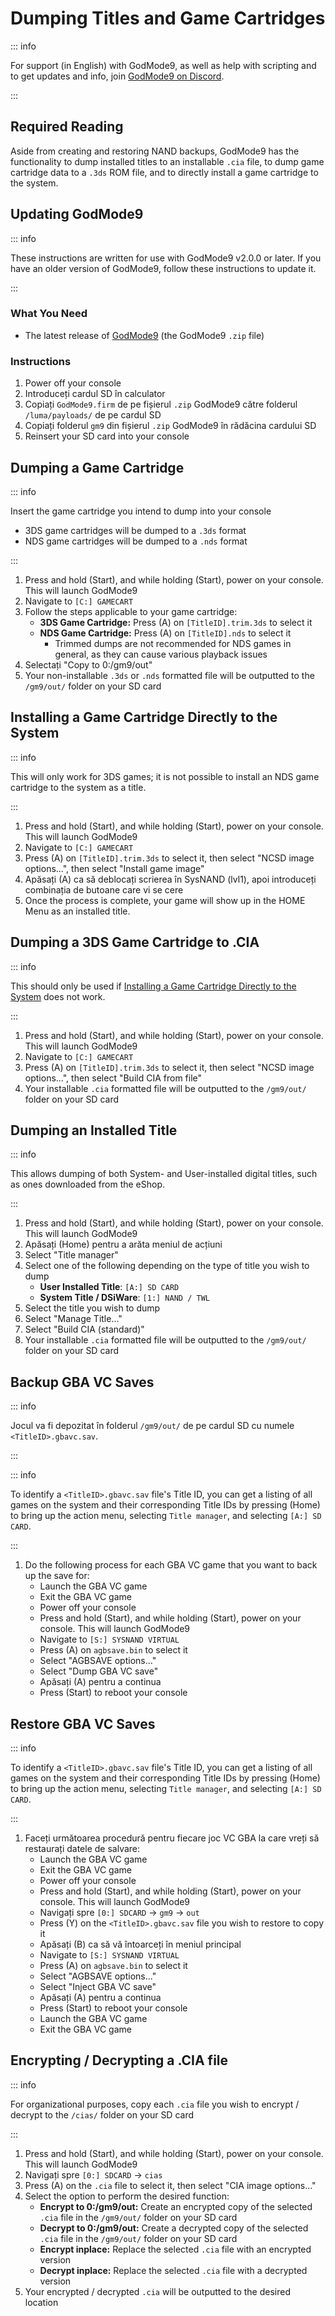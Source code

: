 # Dumping Titles and Game Cartridges

::: info

For support (in English) with GodMode9, as well as help with scripting and to get updates and info, join [GodMode9 on Discord](https://discord.gg/BRcbvtFxX4).

:::

## Required Reading

Aside from creating and restoring NAND backups, GodMode9 has the functionality to dump installed titles to an installable `.cia` file, to dump game cartridge data to a `.3ds` ROM file, and to directly install a game cartridge to the system.

## Updating GodMode9

::: info

These instructions are written for use with GodMode9 v2.0.0 or later. If you have an older version of GodMode9, follow these instructions to update it.

:::

### What You Need

- The latest release of [GodMode9](https://github.com/d0k3/GodMode9/releases/latest) (the GodMode9 `.zip` file)

### Instructions

1. Power off your console
2. Introduceți cardul SD în calculator
3. Copiați `GodMode9.firm` de pe fișierul `.zip` GodMode9 către folderul `/luma/payloads/` de pe cardul SD
4. Copiați folderul `gm9` din fișierul `.zip` GodMode9 în rădăcina cardului SD
5. Reinsert your SD card into your console

## Dumping a Game Cartridge

::: info

Insert the game cartridge you intend to dump into your console

- 3DS game cartridges will be dumped to a `.3ds` format
- NDS game cartridges will be dumped to a `.nds` format

:::

1. Press and hold (Start), and while holding (Start), power on your console. This will launch GodMode9
2. Navigate to `[C:] GAMECART`
3. Follow the steps applicable to your game cartridge:
    - **3DS Game Cartridge:** Press (A) on `[TitleID].trim.3ds` to select it
    - **NDS Game Cartridge:** Press (A) on `[TitleID].nds` to select it
        - Trimmed dumps are not recommended for NDS games in general, as they can cause various playback issues
4. Selectați "Copy to 0:/gm9/out"
5. Your non-installable `.3ds` or `.nds` formatted file will be outputted to the `/gm9/out/` folder on your SD card

## Installing a Game Cartridge Directly to the System

::: info

This will only work for 3DS games; it is not possible to install an NDS game cartridge to the system as a title.

:::

1. Press and hold (Start), and while holding (Start), power on your console. This will launch GodMode9
2. Navigate to `[C:] GAMECART`
3. Press (A) on `[TitleID].trim.3ds` to select it, then select "NCSD image options...", then select "Install game image"
4. Apăsați (A) ca să deblocați scrierea în SysNAND (lvl1), apoi introduceți combinația de butoane care vi se cere
5. Once the process is complete, your game will show up in the HOME Menu as an installed title.

## Dumping a 3DS Game Cartridge to .CIA

::: info

This should only be used if [Installing a Game Cartridge Directly to the System](#installing-a-game-cartridge-directly-to-the-system) does not work.

:::

1. Press and hold (Start), and while holding (Start), power on your console. This will launch GodMode9
2. Navigate to `[C:] GAMECART`
3. Press (A) on `[TitleID].trim.3ds` to select it, then select "NCSD image options...", then select "Build CIA from file"
4. Your installable `.cia` formatted file will be outputted to the `/gm9/out/` folder on your SD card

## Dumping an Installed Title

::: info

This allows dumping of both System- and User-installed digital titles, such as ones downloaded from the eShop.

:::

1. Press and hold (Start), and while holding (Start), power on your console. This will launch GodMode9
2. Apăsați (Home) pentru a arăta meniul de acțiuni
3. Select "Title manager"
4. Select one of the following depending on the type of title you wish to dump
    - **User Installed Title**: `[A:] SD CARD`
    - **System Title / DSiWare**: `[1:] NAND / TWL`
5. Select the title you wish to dump
6. Select "Manage Title..."
7. Select "Build CIA (standard)"
8. Your installable `.cia` formatted file will be outputted to the `/gm9/out/` folder on your SD card

## Backup GBA VC Saves

::: info

Jocul va fi depozitat în folderul `/gm9/out/` de pe cardul SD cu numele `<TitleID>.gbavc.sav`.

:::

::: info

To identify a `<TitleID>.gbavc.sav` file's Title ID, you can get a listing of all games on the system and their corresponding Title IDs by pressing (Home) to bring up the action menu, selecting `Title manager`, and selecting `[A:] SD CARD`.

:::

1. Do the following process for each GBA VC game that you want to back up the save for:
    - Launch the GBA VC game
    - Exit the GBA VC game
    - Power off your console
    - Press and hold (Start), and while holding (Start), power on your console. This will launch GodMode9
    - Navigate to `[S:] SYSNAND VIRTUAL`
    - Press (A) on `agbsave.bin` to select it
    - Select "AGBSAVE options..."
    - Select "Dump GBA VC save"
    - Apăsați (A) pentru a continua
    - Press (Start) to reboot your console

## Restore GBA VC Saves

::: info

To identify a `<TitleID>.gbavc.sav` file's Title ID, you can get a listing of all games on the system and their corresponding Title IDs by pressing (Home) to bring up the action menu, selecting `Title manager`, and selecting `[A:] SD CARD`.

:::

1. Faceți următoarea procedură pentru fiecare joc VC GBA la care vreți să restaurați datele de salvare:
    - Launch the GBA VC game
    - Exit the GBA VC game
    - Power off your console
    - Press and hold (Start), and while holding (Start), power on your console. This will launch GodMode9
    - Navigați spre `[0:] SDCARD` -> `gm9` -> `out`
    - Press (Y) on the `<TitleID>.gbavc.sav` file you wish to restore to copy it
    - Apăsați (B) ca să vă întoarceți în meniul principal
    - Navigate to `[S:] SYSNAND VIRTUAL`
    - Press (A) on `agbsave.bin` to select it
    - Select "AGBSAVE options..."
    - Select "Inject GBA VC save"
    - Apăsați (A) pentru a continua
    - Press (Start) to reboot your console
    - Launch the GBA VC game
    - Exit the GBA VC game

## Encrypting / Decrypting a .CIA file

::: info

For organizational purposes, copy each `.cia` file you wish to encrypt / decrypt to the `/cias/` folder on your SD card

:::

1. Press and hold (Start), and while holding (Start), power on your console. This will launch GodMode9
2. Navigați spre `[0:] SDCARD` -> `cias`
3. Press (A) on the `.cia` file to select it, then select "CIA image options..."
4. Select the option to perform the desired function:
    - **Encrypt to 0:/gm9/out:** Create an encrypted copy of the selected `.cia` file in the `/gm9/out/` folder on your SD card
    - **Decrypt to 0:/gm9/out:** Create a decrypted copy of the selected `.cia` file in the `/gm9/out/` folder on your SD card
    - **Encrypt inplace:** Replace the selected `.cia` file with an encrypted version
    - **Decrypt inplace:** Replace the selected `.cia` file with a decrypted version
5. Your encrypted / decrypted `.cia` will be outputted to the desired location
